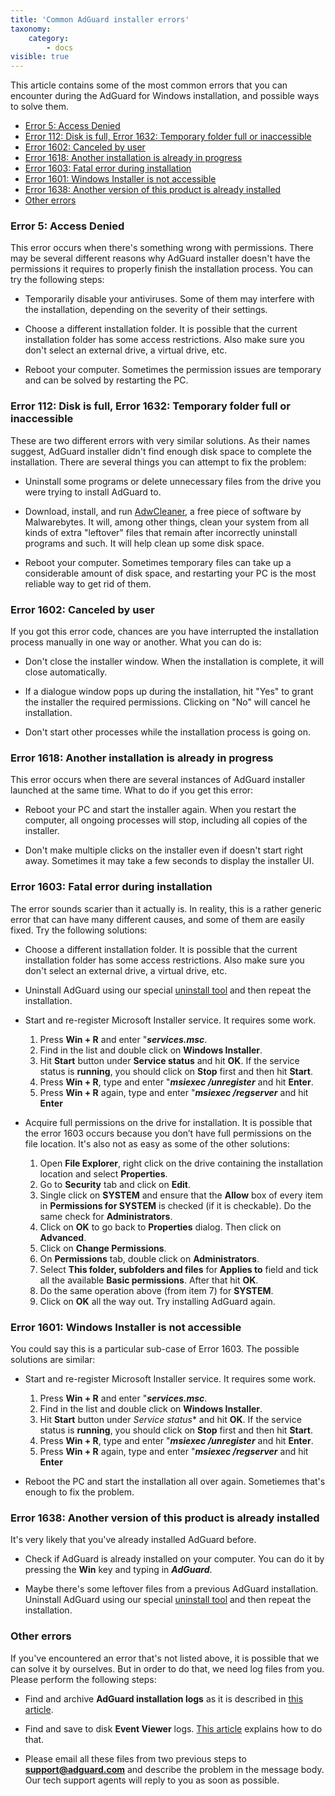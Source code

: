 ```yaml
---
title: 'Common AdGuard installer errors'
taxonomy:
    category:
        - docs
visible: true
---
```


This article contains some of the most common errors that you can encounter during the AdGuard for Windows installation, and possible ways to solve them.

* [Error 5: Access Denied](#error-5)
* [Error 112: Disk is full, Error 1632: Temporary folder full or inaccessible](#error-112)
* [Error 1602: Canceled by user](#error-1602)
* [Error 1618: Another installation is already in progress](#error-1618)
* [Error 1603: Fatal error during installation](#error-1603)
* [Error 1601: Windows Installer is not accessible](#error-1601)
* [Error 1638: Another version of this product is already installed](#error-1638)
* [Other errors](#other)

<a id="error-5"></a>
### Error 5: Access Denied

This error occurs when there's something wrong with permissions. There may be several different reasons why AdGuard installer doesn't have the permissions it requires to properly finish the installation process. You can try the following steps:

- Temporarily disable your antiviruses. Some of them may interfere with the installation, depending on the severity of their settings.

- Choose a different installation folder. It is possible that the current installation folder has some access restrictions. Also make sure you don't select an external drive, a virtual drive, etc.

- Reboot your computer. Sometimes the permission issues are temporary and can be solved by restarting the PC.

<a id="error-112"></a>
### Error 112: Disk is full, Error 1632: Temporary folder full or inaccessible

These are two different errors with very similar solutions. As their names suggest, AdGuard installer didn't find enough disk space to complete the installation. There are several things you can attempt to fix the problem:

- Uninstall some programs or delete unnecessary files from the drive you were trying to install AdGuard to.

- Download, install, and run [AdwCleaner](http://www.bleepingcomputer.com/download/adwcleaner/), a free piece of software by Malwarebytes. It will, among other things, clean your system from all kinds of extra "leftover" files that remain after incorrectly uninstall programs and such. It will help clean up some disk space.

- Reboot your computer. Sometimes temporary files can take up a considerable amount of disk space, and restarting your PC is the most reliable way to get rid of them.

<a id="error-1602"></a>
### Error 1602: Canceled by user

If you got this error code, chances are you have interrupted the installation process manually in one way or another. What you can do is:

- Don't close the installer window. When the installation is complete, it will close automatically.

- If a dialogue window pops up during the installation, hit "Yes" to grant the installer the required permissions. Clicking on "No" will cancel he installation.

- Don't start other processes while the installation process is going on.

<a id="error-1618"></a>
### Error 1618: Another installation is already in progress

This error occurs when there are several instances of AdGuard installer launched at the same time. What to do if you get this error:

- Reboot your PC and start the installer again. When you restart the computer, all ongoing processes will stop, including all copies of the installer.

- Don't make multiple clicks on the installer even if doesn't start right away. Sometimes it may take a few seconds to display the installer UI.

<a id="error-1603"></a>
### Error 1603: Fatal error during installation

The error sounds scarier than it actually is. In reality, this is a rather generic error that can have many different causes, and some of them are easily fixed. Try the following solutions:

- Choose a different installation folder. It is possible that the current installation folder has some access restrictions. Also make sure you don't select an external drive, a virtual drive, etc.

- Uninstall AdGuard using our special [uninstall tool](https://kb.adguard.com/en/windows/installation#advanced) and then repeat the installation.

- Start and re-register Microsoft Installer service. It requires some work.

    1) Press **Win + R** and enter "***services.msc***.
    2) Find in the list and double click on **Windows Installer**.
    3) Hit **Start** button under **Service status** and hit **OK**. If the service status is **running**, you should click on **Stop** first and then hit **Start**. 
    4) Press  **Win + R**, type and enter "***msiexec /unregister*** and hit **Enter**.
    5) Press  **Win + R** again, type and enter "***msiexec /regserver*** and hit **Enter**

- Acquire full permissions on the drive for installation. It is possible that the error 1603 occurs because you don’t have full permissions on the file location. It's also not as easy as some of the other solutions:

    1) Open **File Explorer**, right click on the drive containing the installation location and select **Properties**.
    2) Go to **Security** tab and click on **Edit**.
    3) Single click on **SYSTEM** and ensure that the **Allow** box of every item in **Permissions for SYSTEM** is checked (if it is checkable). Do the same check for **Administrators**.
    4) Click on **OK** to go back to **Properties** dialog. Then click on **Advanced**.
    5) Click on **Change Permissions**.
    6) On **Permissions** tab, double click on **Administrators**.
    7) Select **This folder, subfolders and files** for **Applies to** field and tick all the available **Basic permissions**. After that hit **OK**.
    8) Do the same operation above (from item 7) for **SYSTEM**.
    9) Click on **OK** all the way out. Try installing AdGuard again.

<a id="error-1601"></a>
### Error 1601: Windows Installer is not accessible

You could say this is a particular sub-case of Error 1603. The possible solutions are similar:

- Start and re-register Microsoft Installer service. It requires some work.

    1) Press **Win + R** and enter "***services.msc***.
    2) Find in the list and double click on **Windows Installer**.
    3) Hit **Start** button under *Service status** and hit **OK**. If the service status is **running**, you should click on **Stop** first and then hit **Start**. 
    4) Press  **Win + R**, type and enter "***msiexec /unregister*** and hit **Enter**.
    5) Press  **Win + R** again, type and enter "***msiexec /regserver*** and hit **Enter**

- Reboot the PC and start the installation all over again. Sometiemes that's enough to fix the problem.

<a id="error-1638"></a>
### Error 1638: Another version of this product is already installed

It's very likely that you've already installed AdGuard before.

- Check if AdGuard is already installed on your computer. You can do it by pressing the **Win** key and typing in ***AdGuard***.

- Maybe there's some leftover files from a previous AdGuard installation. Uninstall AdGuard using our special [uninstall tool](https://kb.adguard.com/en/windows/installation#regular) and then repeat the installation.

<a id="other"></a>
### Other errors

If you've encountered an error that's not listed above, it is possible that we can solve it by ourselves. But in order to do that, we need log files from you. Please perform the following steps:

- Find and archive **AdGuard installation logs** as it is described in [this article](https://kb.adguard.com/en/windows/solving-problems/installation-logs).

- Find and save to disk **Event Viewer** logs. [This article](https://kb.adguard.com/en/windows/solving-problems/system-logs) explains how to do that.

- Please email all these files from two previous steps to **[support@adguard.com](mailto:support@adguard.com)** and describe the problem in the message body. Our tech support agents will reply to you as soon as possible.